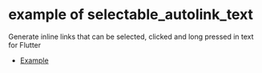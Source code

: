 # example of selectable_autolink_text

Generate inline links that can be selected, clicked and long pressed in text for Flutter

- [Example](https://github.com/housmart/flutter_selectable_autolink_text/tree/master/example)
